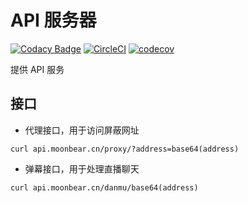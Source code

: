 # API 服务器

[![Codacy Badge](https://api.codacy.com/project/badge/Grade/cfd41b89e17142369aa1e9df1bf963bb)](https://app.codacy.com/app/contact_114/api-server?utm_source=github.com&utm_medium=referral&utm_content=themoonbear/api-server&utm_campaign=Badge_Grade_Settings)
[![CircleCI](https://circleci.com/gh/themoonbear/api-server/tree/master.svg?style=svg)](https://circleci.com/gh/themoonbear/api-server/tree/master)
[![codecov](https://codecov.io/gh/themoonbear/api-server/branch/master/graph/badge.svg)](https://codecov.io/gh/themoonbear/api-server)

提供 API 服务

## 接口

+ 代理接口，用于访问屏蔽网址

```shell
curl api.moonbear.cn/proxy/?address=base64(address)
```

+ 弹幕接口，用于处理直播聊天

```shell
curl api.moonbear.cn/danmu/base64(address)
```

